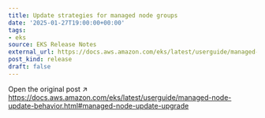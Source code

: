```yaml
---
title: Update strategies for managed node groups
date: '2025-01-27T19:00:00+00:00'
tags:
- eks
source: EKS Release Notes
external_url: https://docs.aws.amazon.com/eks/latest/userguide/managed-node-update-behavior.html#managed-node-update-upgrade
post_kind: release
draft: false
---
```

Open the original post ↗ https://docs.aws.amazon.com/eks/latest/userguide/managed-node-update-behavior.html#managed-node-update-upgrade
